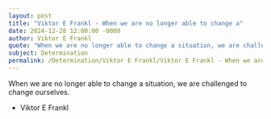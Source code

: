 ```yaml
---
layout: post
title: "Viktor E Frankl - When we are no longer able to change a"
date: 2024-12-28 12:00:00 -0000
author: Viktor E Frankl
quote: "When we are no longer able to change a situation, we are challenged to change ourselves."
subject: Determination
permalink: /Determination/Viktor E Frankl/Viktor E Frankl - When we are no longer able to change a
---
```


When we are no longer able to change a situation, we are challenged to change ourselves.

- Viktor E Frankl
